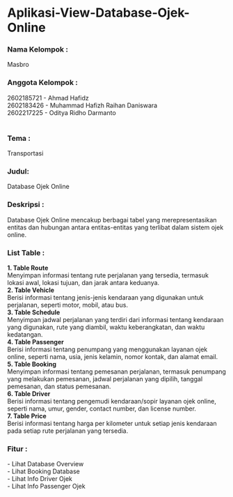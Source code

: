 # Aplikasi-View-Database-Ojek-Online
<h3>
<b>Nama Kelompok :</b></h3>Masbro<br>
<h3><b>Anggota Kelompok :</b></h3>
2602185721 - Ahmad Hafidz<br>
2602183426 - Muhammad Hafizh Raihan Daniswara<br>
2602217225 - Oditya Ridho Darmanto<br><br>
<h3><b>Tema :</b></h3>Transportasi<br>
<h3><b>Judul:</b></h3>Database Ojek Online<br>
<h3><b>Deskripsi :</b></h3>
Database Ojek Online mencakup berbagai tabel yang merepresentasikan entitas dan hubungan antara entitas-entitas yang terlibat dalam sistem ojek online.<br>

<h3><b>List Table : </b><br></h3>
<b>1. Table Route</b><br>
Menyimpan informasi tentang rute perjalanan yang tersedia, termasuk lokasi awal, lokasi tujuan, dan jarak antara keduanya.<br>
<b>2. Table Vehicle</b><br>
Berisi informasi tentang jenis-jenis kendaraan yang digunakan untuk perjalanan, seperti motor, mobil, atau bus.<br>
<b>3. Table Schedule</b><br>
Menyimpan jadwal perjalanan yang terdiri dari informasi tentang kendaraan yang digunakan, rute yang diambil, waktu keberangkatan, dan waktu kedatangan.<br>
<b>4. Table Passenger</b><br>
Berisi informasi tentang penumpang yang menggunakan layanan ojek online, seperti nama, usia, jenis kelamin, nomor kontak, dan alamat email.<br>
<b>5. Table Booking</b><br>
Menyimpan informasi tentang pemesanan perjalanan, termasuk penumpang yang melakukan pemesanan, jadwal perjalanan yang dipilih, tanggal pemesanan, dan status pemesanan.<br>
<b>6. Table Driver</b><br>
Berisi informasi tentang pengemudi kendaraan/sopir layanan ojek online, seperti nama, umur, gender, contact number, dan license number.<br>
<b>7. Table Price</b><br>
Berisi informasi tentang harga per kilometer untuk setiap jenis kendaraan pada setiap rute perjalanan yang tersedia.<br>

<h3><b>Fitur :</b></h3>
- Lihat Database Overview<br>
- Lihat Booking Database<br>
- Lihat Info Driver Ojek<br>
- Lihat Info Passenger Ojek<br>
